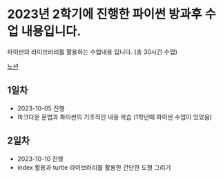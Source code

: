 # 2023년 2학기에 진행한 파이썬 방과후 수업 내용입니다.
파이썬의 라이브러리를 활용하는 수업내용 입니다. (총 30시간 수업)

[노션](https://minhe.notion.site/2023-Python-68a5deca877e44c9b4cd6332ef369755?pvs=4)

## 1일차
* 2023-10-05 진행
* 마크다운 문법과 파이썬의 기초적인 내용 복습 (1학년때 파이썬 수업이 있었음)

## 2일차
* 2023-10-10 진행
* index 활용과 turtle 라이브러리를 활용한 간단한 도형 그리기